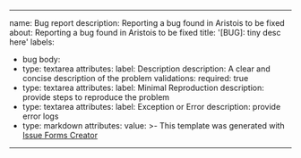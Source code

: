-----------

name: Bug report
description: Reporting a bug found in Aristois to be fixed
about: Reporting a bug found in Aristois to be fixed
title: '[BUG]: tiny desc here'
labels:
  - bug
body:
  - type: textarea
    attributes:
      label: Description
      description: A clear and concise description of the problem
    validations:
      required: true
  - type: textarea
    attributes:
      label: Minimal Reproduction
      description: provide steps to reproduce the problem
  - type: textarea
    attributes:
      label: Exception or Error
      description: provide error logs
  - type: markdown
    attributes:
      value: >-
        This template was generated with [Issue Forms
        Creator](https://issue-forms-creator.netlify.app)

-----------

